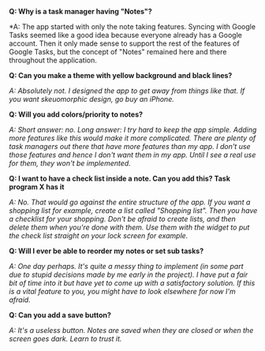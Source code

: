 **Q: Why is a task manager having "Notes"?**

*A: The app started with only the note taking features. Syncing with
Google Tasks seemed like a good idea because everyone already has a
Google account. Then it only made sense to support the rest of the
features of Google Tasks, but the concept of "Notes" remained here
and there throughout the application.

**Q: Can you make a theme with yellow background and black lines?**

*A: Absolutely not. I designed the app to get away from things like that.
If you want skeuomorphic design, go buy an iPhone.*

**Q: Will you add colors/priority to notes?**

*A: Short answer: no. Long answer: I try hard to keep the app simple.
Adding more features like this would make it more complicated. There
are plenty of task managers out there that have more features than
my app. I don't use those features and hence I don't want them in
my app. Until I see a real use for them, they won't be implemented.*

**Q: I want to have a check list inside a note. Can you add this? Task program X has it**

*A: No. That would go against the entire structure of the app.
If you want a shopping list for example, create a list called "Shopping list".
Then you have a checklist for your shopping. Don't be afraid to create lists,
and then delete them when you're done with them. Use them with the widget
to put the check list straight on your lock screen for example.*

**Q: Will I ever be able to reorder my notes or set sub tasks?**

*A: One day perhaps. It's quite a messy thing to implement (in some part
due to stupid decisions made by me early in the project). I have put
a fair bit of time into it but have yet to come up with a satisfactory
solution. If this is a vital feature to you, you might have to look
elsewhere for now I'm afraid.*

**Q: Can you add a save button?**

*A: It's a useless button. Notes are saved when they are closed or
when the screen goes dark. Learn to trust it.*
